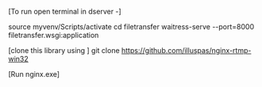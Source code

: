 [To run open terminal in dserver -] 

source myvenv/Scripts/activate
cd filetransfer
waitress-serve --port=8000 filetransfer.wsgi:application

[clone this library using ]
git clone https://github.com/illuspas/nginx-rtmp-win32

[Run nginx.exe]
